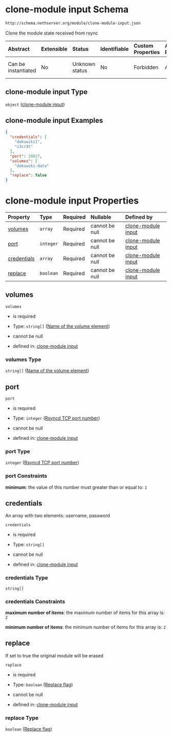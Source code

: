 # clone-module input Schema

```txt
http://schema.nethserver.org/module/clone-module-input.json
```

Clone the module state received from rsync

| Abstract            | Extensible | Status         | Identifiable | Custom Properties | Additional Properties | Access Restrictions | Defined In                                                                       |
| :------------------ | :--------- | :------------- | :----------- | :---------------- | :-------------------- | :------------------ | :------------------------------------------------------------------------------- |
| Can be instantiated | No         | Unknown status | No           | Forbidden         | Allowed               | none                | [clone-module-input.json](module/clone-module-input.json "open original schema") |

## clone-module input Type

`object` ([clone-module input](clone-module-input.md))

## clone-module input Examples

```json
{
  "credentials": [
    "dokuwiki1",
    "s3cr3t"
  ],
  "port": 20027,
  "volumes": [
    "dokuwiki-data"
  ],
  "replace": false
}
```

# clone-module input Properties

| Property                    | Type      | Required | Nullable       | Defined by                                                                                                                                                                                   |
| :-------------------------- | :-------- | :------- | :------------- | :------------------------------------------------------------------------------------------------------------------------------------------------------------------------------------------- |
| [volumes](#volumes)         | `array`   | Required | cannot be null | [clone-module input](clone-module-input-properties-initial-volume-set-where-the-module-state-is-stored.md "http://schema.nethserver.org/module/clone-module-input.json#/properties/volumes") |
| [port](#port)               | `integer` | Required | cannot be null | [clone-module input](clone-module-input-properties-rsyncd-tcp-port-number.md "http://schema.nethserver.org/module/clone-module-input.json#/properties/port")                                 |
| [credentials](#credentials) | `array`   | Required | cannot be null | [clone-module input](clone-module-input-properties-rsyncd-service-credentials.md "http://schema.nethserver.org/module/clone-module-input.json#/properties/credentials")                      |
| [replace](#replace)         | `boolean` | Required | cannot be null | [clone-module input](clone-module-input-properties-replace-flag.md "http://schema.nethserver.org/module/clone-module-input.json#/properties/replace")                                        |

## volumes



`volumes`

*   is required

*   Type: `string[]` ([Name of the volume element](clone-module-input-properties-initial-volume-set-where-the-module-state-is-stored-name-of-the-volume-element.md))

*   cannot be null

*   defined in: [clone-module input](clone-module-input-properties-initial-volume-set-where-the-module-state-is-stored.md "http://schema.nethserver.org/module/clone-module-input.json#/properties/volumes")

### volumes Type

`string[]` ([Name of the volume element](clone-module-input-properties-initial-volume-set-where-the-module-state-is-stored-name-of-the-volume-element.md))

## port



`port`

*   is required

*   Type: `integer` ([Rsyncd TCP port number](clone-module-input-properties-rsyncd-tcp-port-number.md))

*   cannot be null

*   defined in: [clone-module input](clone-module-input-properties-rsyncd-tcp-port-number.md "http://schema.nethserver.org/module/clone-module-input.json#/properties/port")

### port Type

`integer` ([Rsyncd TCP port number](clone-module-input-properties-rsyncd-tcp-port-number.md))

### port Constraints

**minimum**: the value of this number must greater than or equal to: `1`

## credentials

An array with two elements: username, password

`credentials`

*   is required

*   Type: `string[]`

*   cannot be null

*   defined in: [clone-module input](clone-module-input-properties-rsyncd-service-credentials.md "http://schema.nethserver.org/module/clone-module-input.json#/properties/credentials")

### credentials Type

`string[]`

### credentials Constraints

**maximum number of items**: the maximum number of items for this array is: `2`

**minimum number of items**: the minimum number of items for this array is: `2`

## replace

If set to true the original module will be erased

`replace`

*   is required

*   Type: `boolean` ([Replace flag](clone-module-input-properties-replace-flag.md))

*   cannot be null

*   defined in: [clone-module input](clone-module-input-properties-replace-flag.md "http://schema.nethserver.org/module/clone-module-input.json#/properties/replace")

### replace Type

`boolean` ([Replace flag](clone-module-input-properties-replace-flag.md))
